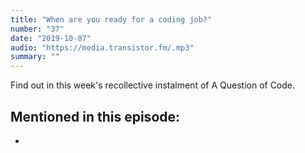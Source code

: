 ```yaml
---
title: "When are you ready for a coding job?"
number: "37"
date: "2019-10-07"
audio: "https://media.transistor.fm/.mp3"
summary: ""
---
```


Find out in this week's recollective instalment of A Question of Code.

## Mentioned in this episode:

* []()